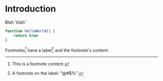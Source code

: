 # Introduction

Blah 'blah'

```js
function helloWorld() {
    return true
}
```

Footnotes[^1] have a label[^@#$%] and the footnote's content.

[^1]: This is a footnote content.
[^@#$%]: A footnote on the label: "@#$%".


